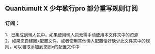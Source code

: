 ## Quantumult X 少年歌行pro  部分重写规则订阅

### 订阅：

  1、已集成到懒人包中，如果使用懒人包无需手动使用本文件夹中的资源<br>
  2、如果您自建圈x配置文件，或者使用其他懒人配置恰好缺少此文件夹中的规则，可以自取添加到您圈x的配置文件中<br>
